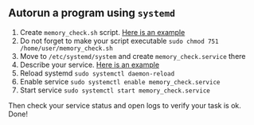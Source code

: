 ## Autorun a program using ```systemd```

1) Create `memory_check.sh` script. [Here is an example](https://github.com/exzvor/freedevopsworkspace/tree/main/devops_grades/elementary_grade/take_02/memory_check.sh)
2) Do not forget to make your script executable
   `sudo chmod 751 /home/user/memory_check.sh`
3) Move to `/etc/systemd/system` and create `memory_check.service` there
4) Describe your service. [Here is an example](https://github.com/exzvor/freedevopsworkspace/tree/main/devops_grades/elementary_grade/take_02/service.yaml)
5) Reload systemd
   `sudo systemctl daemon-reload`
6) Enable service
   `sudo systemctl enable memory_check.service`
7) Start service
   `sudo systemctl start memory_check.service`

Then check your service status and open logs to verify your task is ok. Done!



